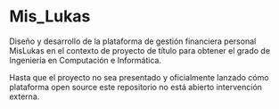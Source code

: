 # Mis_Lukas

Diseño y desarrollo de la plataforma de gestión financiera personal MisLukas en el contexto de proyecto de título para obtener el grado de Ingeniería en Computación e Informática.

Hasta que el proyecto no sea presentado y oficialmente lanzado cómo plataforma open source este repositorio no está abierto intervención externa.
